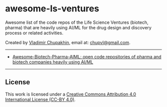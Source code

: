 # awesome-ls-ventures

Awesome list of the code repos of the Life Science Ventures (biotech, pharma) that are heavily using AI/ML for the drug design and discovery process or related activities.

Created by [Vladimir Chupakhin](https://www.linkedin.com/in/chupvl?_l=en_US), email at: [chupvl@gmail.com](mailto:chupvl@gmail.com).

---
- [Awesome-Biotech-Pharma-AIML: open code repositories of pharma and biotech companies heavily using AI/ML](awesome-pharma-biotech-aiml.md)
---

## License

This work is licensed under a [Creative Commons Attribution 4.0 International License (CC-BY 4.0)](https://creativecommons.org/licenses/by/4.0/). 
